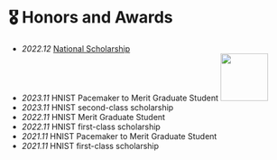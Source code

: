 # 🎖 Honors and Awards
- *2022.12* [National Scholarship](https://mp.weixin.qq.com/s/zAo-E6jz0xE-EVYihsz5TQ)
- *2023.11* HNIST Pacemaker to Merit Graduate Student <img src='./images/tiktok.png' style='width: 6em;'>
- *2023.11* HNIST second-class scholarship
- *2022.11* HNIST Merit Graduate Student
- *2022.11* HNIST first-class scholarship
- *2021.11* HNIST Pacemaker to Merit Graduate Student
- *2021.11* HNIST first-class scholarship